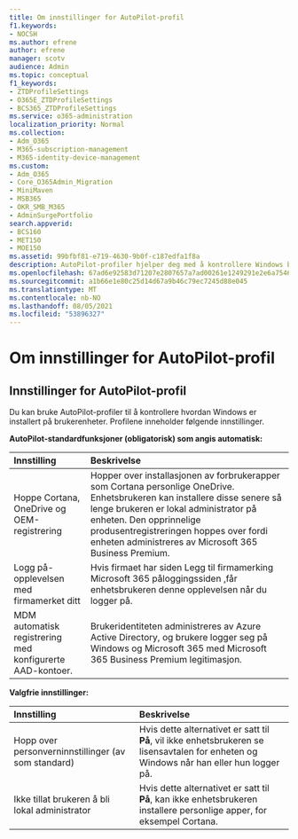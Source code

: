 ```yaml
---
title: Om innstillinger for AutoPilot-profil
f1.keywords:
- NOCSH
ms.author: efrene
author: efrene
manager: scotv
audience: Admin
ms.topic: conceptual
f1_keywords:
- ZTDProfileSettings
- O365E_ZTDProfileSettings
- BCS365_ZTDProfileSettings
ms.service: o365-administration
localization_priority: Normal
ms.collection:
- Adm_O365
- M365-subscription-management
- M365-identity-device-management
ms.custom:
- Adm_O365
- Core_O365Admin_Migration
- MiniMaven
- MSB365
- OKR_SMB_M365
- AdminSurgePortfolio
search.appverid:
- BCS160
- MET150
- MOE150
ms.assetid: 99bfbf81-e719-4630-9b0f-c187edfa1f8a
description: AutoPilot-profiler hjelper deg med å kontrollere Windows blir installert på brukerenheter. Profilene inneholder standardinnstillinger og valgfrie innstillinger som Cortana installasjon.
ms.openlocfilehash: 67ad6e92583d71207e2807657a7ad00261e1249291e2e6a7546f544ea924b394
ms.sourcegitcommit: a1b66e1e80c25d14d67a9b46c79ec7245d88e045
ms.translationtype: MT
ms.contentlocale: nb-NO
ms.lasthandoff: 08/05/2021
ms.locfileid: "53896327"
---
```

# <a name="about-autopilot-profile-settings"></a>Om innstillinger for AutoPilot-profil

## <a name="autopilot-profile-settings"></a>Innstillinger for AutoPilot-profil

Du kan bruke AutoPilot-profiler til å kontrollere hvordan Windows er installert på brukerenheter. Profilene inneholder følgende innstillinger.
  
 **AutoPilot-standardfunksjoner (obligatorisk) som angis automatisk:**
  
|**Innstilling**|**Beskrivelse**|
|:-----|:-----|
|Hoppe Cortana, OneDrive og OEM-registrering  <br/> |Hopper over installasjonen av forbrukerapper som Cortana personlige OneDrive. Enhetsbrukeren kan installere disse senere så lenge brukeren er lokal administrator på enheten. Den opprinnelige produsentregistreringen hoppes over fordi enheten administreres av Microsoft 365 Business Premium.  <br/> |
|Logg på-opplevelsen med firmamerket ditt  <br/> |Hvis firmaet har siden Legg til firmamerking Microsoft 365 påloggingssiden [,](../admin/setup/customize-sign-in-page.md)får enhetsbrukeren denne opplevelsen når du logger på.  <br/> |
|MDM automatisk registrering med konfigurerte AAD-kontoer.  <br/> |Brukeridentiteten administreres av Azure Active Directory, og brukere logger seg på Windows og Microsoft 365 med Microsoft 365 Business Premium legitimasjon.  <br/> |
   
 **Valgfrie innstillinger:**
  
|**Innstilling**|**Beskrivelse**|
|:-----|:-----|
|Hopp over personverninnstillinger (av som standard)  <br/> |Hvis dette alternativet er satt til **På**, vil ikke enhetsbrukeren se lisensavtalen for enheten og Windows når han eller hun logger på.  <br/> |
|Ikke tillat brukeren å bli lokal administrator  <br/> |Hvis dette alternativet er satt til **På**, kan ikke enhetsbrukeren installere personlige apper, for eksempel Cortana.<br/> |

